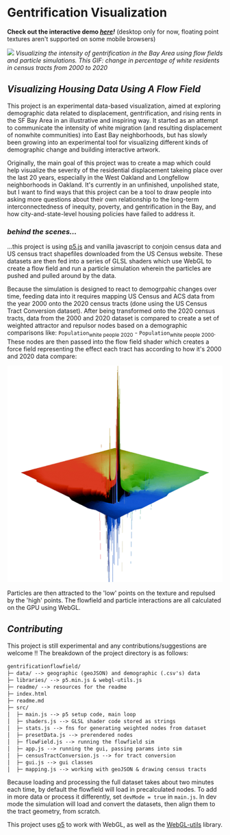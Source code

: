 <!-- what should this document be:
 - a brief introduction to what this is
 - a breif summary of how it works
 - a guide to contributing, what code is where -->

 # Gentrification Visualization
 **Check out the interactive demo *[here](https://alexlafetra.github.io/gentrificationflowfield/)!*** (desktop only for now, floating point textures aren't supported on some mobile browsers)
 
 ![](readme/demo.gif)
*Visualizing the intensity of gentrification in the Bay Area using flow fields and particle simulations. This GIF: change in percentage of white residents in census tracts from 2000 to 2020*

 ## *Visualizing Housing Data Using A Flow Field*

This project is an experimental data-based visualization, aimed at exploring demographic data related to displacement, gentrification, and rising rents in the SF Bay Area in an illustrative and inspiring way. It started as an attempt to communicate the intensity of white migration (and resulting displacement of nonwhite communities) into East Bay neighborhoods, but has slowly been growing into an experimental tool for visualizing different kinds of demographic change and building interactive artwork. 

Originally, the main goal of this project was to create a map which could help visualize the severity of the residential displacement takeing place over the last 20 years, especially in the West Oakland and Longfellow neighborhoods in Oakland. It's currently in an unfinished, unpolished state, but I want to find ways that this project can be a tool to draw people into asking more questions about their own relationship to the long-term interconnectedness of inequity, poverty, and gentrification in the Bay, and how city-and-state-level housing policies have failed to address it.

### *behind the scenes...*

...this project is using [p5.js](https://p5js.org/) and vanilla javascript to conjoin census data and US census tract shapefiles downloaded from the US Census website. These datasets are then fed into a series of GLSL shaders which use WebGL to create a flow field and run a particle simulation wherein the particles are pushed and pulled around by the data.

Because the simulation is designed to react to demogrpahic changes over time, feeding data into it requires mapping US Census and ACS data from the year 2000 onto the 2020 census tracts (done using the US Census Tract Conversion dataset). After being transformed onto the 2020 census tracts, data from the 2000 and 2020 dataset is compared to create a set of weighted attractor and repulsor nodes based on a demographic comparisons like: `Population`<sub>white people 2020</sub> - `Population`<sub>white people 2000</sub>. These nodes are then passed into the flow field shader which creates a force field representing the effect each tract has according to how it's 2000 and 2020 data compare:

![flowFieldTexture](readme/flowField.gif)

Particles are then attracted to the 'low' points on the texture and repulsed by the 'high' points. The flowfield and particle interactions are all calculated on the GPU using WebGL.

<!-- As an example, the median rent in US Census Tract 4001 in Alameda County increased from $1,734 in 2000 to $3,500+ (the maximum value recorded in the 2020 census). The comparison function run is `Rent`<sub>2020</sub> - `Rent`<sub>2000</sub>, so we get a value of 1,766. This value is then mapped from -1 to 1 based on the maximum rent increases and drecreases, and then becomes the `strength` of that node/tract pair in the flow field. Once the strengths for each tract are calculated, all the nodes are passed into the 

where particles are accordingly subjected to forces from each census tract based on the statistic being visualized. -->

## *Contributing*

This project is still experimental and any contributions/suggestions are welcome !! The breakdown of the project directory is as follows:

```
gentrificationflowfield/
├─ data/ --> geographic (geoJSON) and demographic (.csv's) data
├─ libraries/ --> p5.min.js & webgl-utils.js
├─ readme/ --> resources for the readme
├─ index.html
├─ readme.md
├─ src/
│  ├─ main.js --> p5 setup code, main loop
│  ├─ shaders.js --> GLSL shader code stored as strings
│  ├─ stats.js --> fns for generating weighted nodes from dataset
│  ├─ presetData.js --> prerendered nodes
│  ├─ flowField.js --> running the flowfield sim
│  ├─ app.js --> running the gui, passing params into sim 
│  ├─ censusTractConversion.js --> for tract conversion
│  ├─ gui.js --> gui classes
│  ├─ mapping.js --> working with geoJSON & drawing census tracts
```

Because loading and processing the full dataset takes about two minutes each time, by default the flowfield will load in precalculated nodes. To add in more data or process it differently, set `devMode = true` in `main.js`. In dev mode the simulation will load and convert the datasets, then align them to the tract geometry, from scratch.

This project uses [p5](https://p5js.org/) to work with WebGL, as well as the [WebGL-utils](https://webgl2fundamentals.org/docs/) library.

